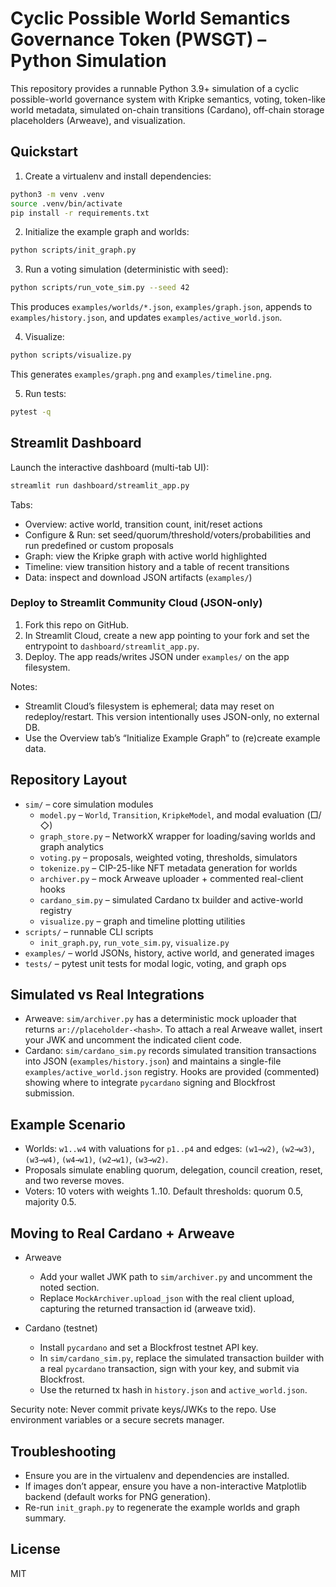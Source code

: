 # Cyclic Possible World Semantics Governance Token (PWSGT) – Python Simulation

This repository provides a runnable Python 3.9+ simulation of a cyclic possible-world governance system with Kripke semantics, voting, token-like world metadata, simulated on-chain transitions (Cardano), off-chain storage placeholders (Arweave), and visualization.

## Quickstart

1) Create a virtualenv and install dependencies:

```bash
python3 -m venv .venv
source .venv/bin/activate
pip install -r requirements.txt
```

2) Initialize the example graph and worlds:

```bash
python scripts/init_graph.py
```

3) Run a voting simulation (deterministic with seed):

```bash
python scripts/run_vote_sim.py --seed 42
```

This produces `examples/worlds/*.json`, `examples/graph.json`, appends to `examples/history.json`, and updates `examples/active_world.json`.

4) Visualize:

```bash
python scripts/visualize.py
```

This generates `examples/graph.png` and `examples/timeline.png`.

5) Run tests:

```bash
pytest -q
```

## Streamlit Dashboard

Launch the interactive dashboard (multi-tab UI):

```bash
streamlit run dashboard/streamlit_app.py
```

Tabs:
- Overview: active world, transition count, init/reset actions
- Configure & Run: set seed/quorum/threshold/voters/probabilities and run predefined or custom proposals
- Graph: view the Kripke graph with active world highlighted
- Timeline: view transition history and a table of recent transitions
- Data: inspect and download JSON artifacts (`examples/`)

### Deploy to Streamlit Community Cloud (JSON-only)

1) Fork this repo on GitHub.
2) In Streamlit Cloud, create a new app pointing to your fork and set the entrypoint to `dashboard/streamlit_app.py`.
3) Deploy. The app reads/writes JSON under `examples/` on the app filesystem.

Notes:
- Streamlit Cloud’s filesystem is ephemeral; data may reset on redeploy/restart. This version intentionally uses JSON-only, no external DB.
- Use the Overview tab’s “Initialize Example Graph” to (re)create example data.

## Repository Layout

- `sim/` – core simulation modules
  - `model.py` – `World`, `Transition`, `KripkeModel`, and modal evaluation (□/◇)
  - `graph_store.py` – NetworkX wrapper for loading/saving worlds and graph analytics
  - `voting.py` – proposals, weighted voting, thresholds, simulators
  - `tokenize.py` – CIP-25-like NFT metadata generation for worlds
  - `archiver.py` – mock Arweave uploader + commented real-client hooks
  - `cardano_sim.py` – simulated Cardano tx builder and active-world registry
  - `visualize.py` – graph and timeline plotting utilities
- `scripts/` – runnable CLI scripts
  - `init_graph.py`, `run_vote_sim.py`, `visualize.py`
- `examples/` – world JSONs, history, active world, and generated images
- `tests/` – pytest unit tests for modal logic, voting, and graph ops

## Simulated vs Real Integrations

- Arweave: `sim/archiver.py` has a deterministic mock uploader that returns `ar://placeholder-<hash>`. To attach a real Arweave wallet, insert your JWK and uncomment the indicated client code.
- Cardano: `sim/cardano_sim.py` records simulated transition transactions into JSON (`examples/history.json`) and maintains a single-file `examples/active_world.json` registry. Hooks are provided (commented) showing where to integrate `pycardano` signing and Blockfrost submission.

## Example Scenario

- Worlds: `w1..w4` with valuations for `p1..p4` and edges: `(w1→w2)`, `(w2→w3)`, `(w3→w4)`, `(w4→w1)`, `(w2→w1)`, `(w3→w2)`.
- Proposals simulate enabling quorum, delegation, council creation, reset, and two reverse moves.
- Voters: 10 voters with weights 1..10. Default thresholds: quorum 0.5, majority 0.5.

## Moving to Real Cardano + Arweave

- Arweave
  - Add your wallet JWK path to `sim/archiver.py` and uncomment the noted section.
  - Replace `MockArchiver.upload_json` with the real client upload, capturing the returned transaction id (arweave txid).

- Cardano (testnet)
  - Install `pycardano` and set a Blockfrost testnet API key.
  - In `sim/cardano_sim.py`, replace the simulated transaction builder with a real `pycardano` transaction, sign with your key, and submit via Blockfrost.
  - Use the returned tx hash in `history.json` and `active_world.json`.

Security note: Never commit private keys/JWKs to the repo. Use environment variables or a secure secrets manager.

## Troubleshooting

- Ensure you are in the virtualenv and dependencies are installed.
- If images don’t appear, ensure you have a non-interactive Matplotlib backend (default works for PNG generation).
- Re-run `init_graph.py` to regenerate the example worlds and graph summary.

## License

MIT

